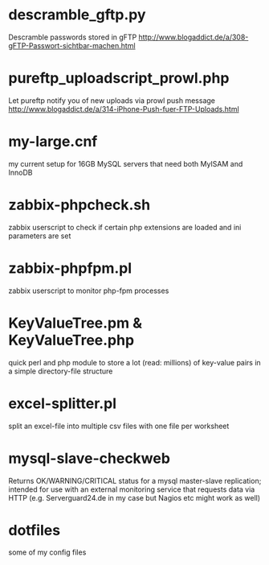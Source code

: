 
# descramble_gftp.py
Descramble passwords stored in gFTP
<http://www.blogaddict.de/a/308-gFTP-Passwort-sichtbar-machen.html>

# pureftp_uploadscript_prowl.php
Let pureftp notify you of new uploads via prowl push message
<http://www.blogaddict.de/a/314-iPhone-Push-fuer-FTP-Uploads.html>

# my-large.cnf
my current setup for 16GB MySQL servers that need both MyISAM and InnoDB

# zabbix-phpcheck.sh
zabbix userscript to check if certain php extensions are loaded and ini parameters are set

# zabbix-phpfpm.pl
zabbix userscript to monitor php-fpm processes

# KeyValueTree.pm & KeyValueTree.php
quick perl and php module to store a lot (read: millions) of key-value pairs in a simple directory-file structure

# excel-splitter.pl
split an excel-file into multiple csv files with one file per worksheet

# mysql-slave-checkweb
Returns OK/WARNING/CRITICAL status for a mysql master-slave replication; intended for use with an external monitoring service that requests data via HTTP (e.g. Serverguard24.de in my case but Nagios etc might work as well)

# dotfiles
some of my config files

